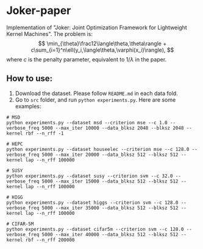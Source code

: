 # Joker-paper
Implementation of "Joker: Joint Optimization Framework for Lightweight Kernel Machines".
The problem is:
$$
\min_{\theta}\frac12\langle\theta,\theta\rangle + c\sum_{i=1}^n\ell(y_i,\langle\theta,\varphi(x_i)\rangle),
$$
where $c$ is the penalty parameter, equivalent to $1/\lambda$ in the paper.

## How to use:
1. Download the dataset. Please follow `README.md` in each data fold.
2. Go to `src` folder, and run `python experiments.py`. Here are some examples:


```
# MSD
python experiments.py --dataset msd --criterion mse --c 1.0 --verbose_freq 5000 --max_iter 10000 --data_blksz 2048 --blksz 2048 --kernel rbf --n_rff -1
```

```
# HEPC
python experiments.py --dataset houseelec --criterion mse --c 128.0 --verbose_freq 5000 --max_iter 20000 --data_blksz 512 --blksz 512 --kernel lap --n_rff 100000
```

```
# SUSY
python experiments.py --dataset susy --criterion svm --c 32.0 --verbose_freq 5000 --max_iter 15000 --data_blksz 512 --blksz 512 --kernel lap --n_rff 100000
```

```
# HIGG
python experiments.py --dataset higgs --criterion svm --c 128.0 --verbose_freq 5000 --max_iter 35000 --data_blksz 512 --blksz 512 --kernel lap --n_rff 100000
```

```
# CIFAR-5M
python experiments.py --dataset cifar5m --criterion svm --c 128.0 --verbose_freq 5000 --max_iter 40000 --data_blksz 512 --blksz 512 --kernel rbf --n_rff 200000
```
